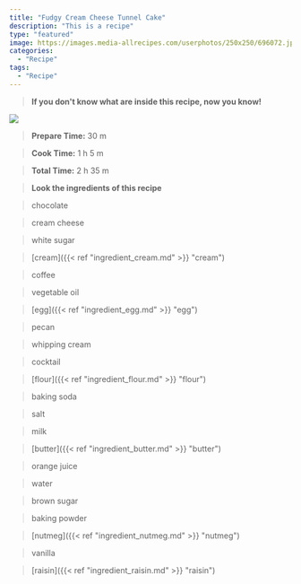 ```yaml
---
title: "Fudgy Cream Cheese Tunnel Cake"
description: "This is a recipe"
type: "featured"
image: https://images.media-allrecipes.com/userphotos/250x250/696072.jpg
categories: 
  - "Recipe"
tags: 
  - "Recipe"
---
```



>**If you don't know what are inside this recipe, now you know!**

![](../images/Recipes-Banner.jpg)
> **Prepare Time:** 30 m


> **Cook Time:** 1 h 5 m


> **Total Time:** 2 h 35 m

> **Look the ingredients of this recipe**

> chocolate

> cream cheese

> white sugar

> [cream]({{< ref "ingredient_cream.md" >}} "cream")

> coffee

> vegetable oil

> [egg]({{< ref "ingredient_egg.md" >}} "egg")

> pecan

> whipping cream

> cocktail

> [flour]({{< ref "ingredient_flour.md" >}} "flour")

> baking soda

> salt

> milk

> [butter]({{< ref "ingredient_butter.md" >}} "butter")

> orange juice

> water

> brown sugar

> baking powder

> [nutmeg]({{< ref "ingredient_nutmeg.md" >}} "nutmeg")

> vanilla

> [raisin]({{< ref "ingredient_raisin.md" >}} "raisin")

